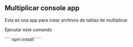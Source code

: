 ## Multiplicar console app

Esta es una app para crear archivos de tablas de multiplicar

Ejecutar este comando

´´´´
npm install
´´´´